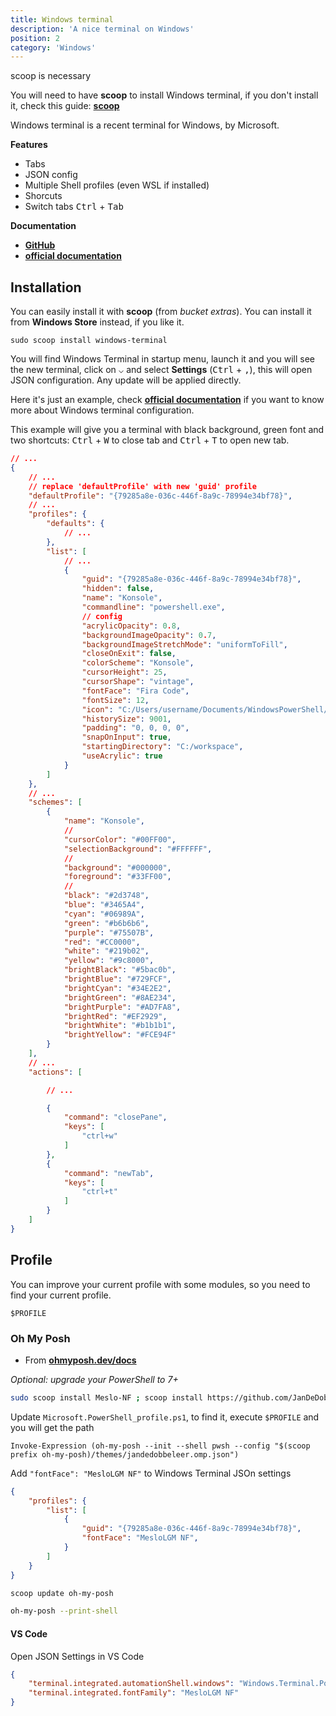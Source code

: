 ```yaml
---
title: Windows terminal
description: 'A nice terminal on Windows'
position: 2
category: 'Windows'
---
```


<app-img source="windows-terminal.webp"></app-img>

<alert type="warning"> scoop is necessary

You will need to have **scoop** to install Windows terminal, if you don't install it, check this guide: [**scoop**](/development/operating-systems/windows/scoop)

</alert>

Windows terminal is a recent terminal for Windows, by Microsoft.

**Features**

- Tabs
- JSON config
- Multiple Shell profiles (even WSL if installed)
- Shorcuts
- Switch tabs <kbd>Ctrl</kbd> + <kbd>Tab</kbd>

**Documentation**

- [**GitHub**](https://github.com/microsoft/terminal)
- [**official documentation**](https://docs.microsoft.com/fr-fr/windows/terminal/)

## Installation

You can easily install it with **scoop** (from *bucket extras*). You can install it from **Windows Store** instead, if you like it.

```powershell[PowerShell]
sudo scoop install windows-terminal
```

You will find Windows Terminal in startup menu, launch it and you will see the new terminal, click on <kbd>⌵</kbd> and select **Settings** (<kbd>Ctrl</kbd> + <kbd>,</kbd>), this will open JSON configuration. Any update will be applied directly.

<spoiler label="Example of Windows terminal configuration">

Here it's just an example, check [**official documentation**](https://docs.microsoft.com/fr-fr/windows/terminal/) if you want to know more about Windows terminal configuration.

This example will give you a terminal with black background, green font and two shortcuts: <kbd>Ctrl</kbd> + <kbd>W</kbd> to close tab and <kbd>Ctrl</kbd> + <kbd>T</kbd> to open new tab.

```json
// ...
{
    // ...
    // replace 'defaultProfile' with new 'guid' profile
    "defaultProfile": "{79285a8e-036c-446f-8a9c-78994e34bf78}",
    // ...
    "profiles": {
        "defaults": {
            // ...
        },
        "list": [
            // ...
            {
                "guid": "{79285a8e-036c-446f-8a9c-78994e34bf78}",
                "hidden": false,
                "name": "Konsole",
                "commandline": "powershell.exe",
                // config
                "acrylicOpacity": 0.8,
                "backgroundImageOpacity": 0.7,
                "backgroundImageStretchMode": "uniformToFill",
                "closeOnExit": false,
                "colorScheme": "Konsole",
                "cursorHeight": 25,
                "cursorShape": "vintage",
                "fontFace": "Fira Code",
                "fontSize": 12,
                "icon": "C:/Users/username/Documents/WindowsPowerShell/icon.ico",
                "historySize": 9001,
                "padding": "0, 0, 0, 0",
                "snapOnInput": true,
                "startingDirectory": "C:/workspace",
                "useAcrylic": true
            }
        ]
    },
    // ...
    "schemes": [
        {
            "name": "Konsole",
            //
            "cursorColor": "#00FF00",
            "selectionBackground": "#FFFFFF",
            //
            "background": "#000000",
            "foreground": "#33FF00",
            //
            "black": "#2d3748",
            "blue": "#3465A4",
            "cyan": "#06989A",
            "green": "#b6b6b6",
            "purple": "#75507B",
            "red": "#CC0000",
            "white": "#219b02",
            "yellow": "#9c8000",
            "brightBlack": "#5bac0b",
            "brightBlue": "#729FCF",
            "brightCyan": "#34E2E2",
            "brightGreen": "#8AE234",
            "brightPurple": "#AD7FA8",
            "brightRed": "#EF2929",
            "brightWhite": "#b1b1b1",
            "brightYellow": "#FCE94F"
        }
    ],
    // ...
    "actions": [

        // ...

        {
            "command": "closePane",
            "keys": [
                "ctrl+w"
            ]
        },
        {
            "command": "newTab",
            "keys": [
                "ctrl+t"
            ]
        }
    ]
}
```

</spoiler>

## Profile

You can improve your current profile with some modules, so you need to find your current profile.

```powershell[PowerShell]
$PROFILE
```

### Oh My Posh

- From [**ohmyposh.dev/docs**](https://ohmyposh.dev/docs/installation/)

*Optional: upgrade your PowerShell to 7+*

```bash
sudo scoop install Meslo-NF ; scoop install https://github.com/JanDeDobbeleer/oh-my-posh/releases/latest/download/oh-my-posh.json
```

Update `Microsoft.PowerShell_profile.ps1`, to find it, execute `$PROFILE` and you will get the path

```ps1[Microsoft.PowerShell_profile.ps1]
Invoke-Expression (oh-my-posh --init --shell pwsh --config "$(scoop prefix oh-my-posh)/themes/jandedobbeleer.omp.json")
```

Add `"fontFace": "MesloLGM NF"` to Windows Terminal JSOn settings

```json
{
    "profiles": {
        "list": [
            {
                "guid": "{79285a8e-036c-446f-8a9c-78994e34bf78}",
                "fontFace": "MesloLGM NF",
            }
        ]
    }
}
```

```bash
scoop update oh-my-posh
```

```bash
oh-my-posh --print-shell
```

#### VS Code

Open JSON Settings in VS Code

```json
{
    "terminal.integrated.automationShell.windows": "Windows.Terminal.PowershellCore",
    "terminal.integrated.fontFamily": "MesloLGM NF"
}
```
